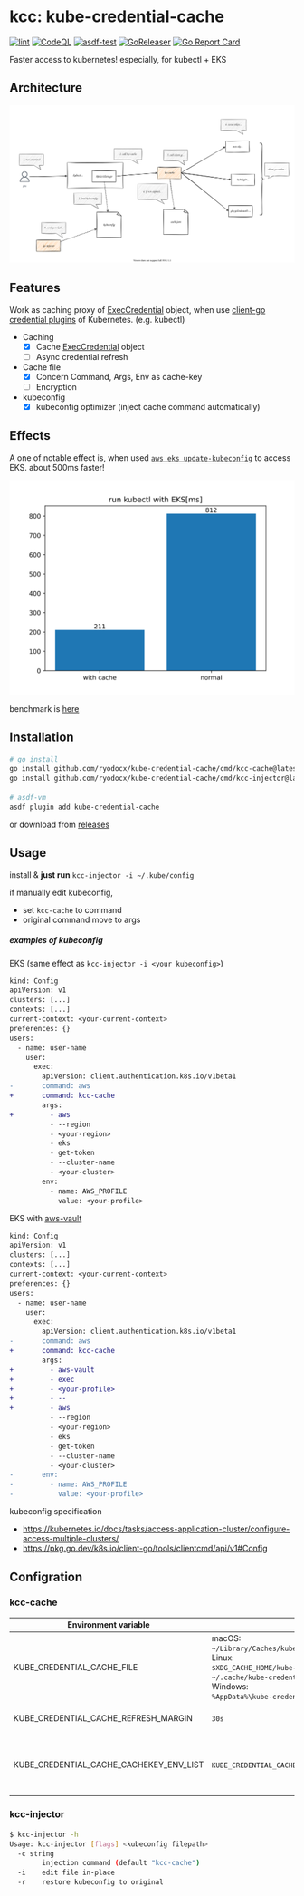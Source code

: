 # kcc: kube-credential-cache

[![lint](https://github.com/ryodocx/kube-credential-cache/actions/workflows/golangci-lint.yaml/badge.svg)](https://github.com/ryodocx/kube-credential-cache/actions/workflows/golangci-lint.yaml)
[![CodeQL](https://github.com/ryodocx/kube-credential-cache/actions/workflows/codeql-analysis.yml/badge.svg)](https://github.com/ryodocx/kube-credential-cache/actions/workflows/codeql-analysis.yml)
[![asdf-test](https://github.com/ryodocx/kube-credential-cache/actions/workflows/asdf-test.yml/badge.svg)](https://github.com/ryodocx/kube-credential-cache/actions/workflows/asdf-test.yml)
[![GoReleaser](https://github.com/ryodocx/kube-credential-cache/actions/workflows/goreleaser.yaml/badge.svg)](https://github.com/ryodocx/kube-credential-cache/actions/workflows/goreleaser.yaml)
[![Go Report Card](https://goreportcard.com/badge/github.com/ryodocx/kube-credential-cache)](https://goreportcard.com/report/github.com/ryodocx/kube-credential-cache)

Faster access to kubernetes!
especially, for kubectl + EKS

## Architecture
![](./docs/summary.drawio.svg)

## Features
Work as caching proxy of [ExecCredential](https://kubernetes.io/docs/reference/config-api/client-authentication.v1/#client-authentication-k8s-io-v1-ExecCredential) object, when use [client-go credential plugins](https://kubernetes.io/docs/reference/access-authn-authz/authentication/#client-go-credential-plugins) of Kubernetes. (e.g. kubectl)

- Caching
  - [x] Cache [ExecCredential](https://kubernetes.io/docs/reference/config-api/client-authentication.v1/#client-authentication-k8s-io-v1-ExecCredential) object
  - [ ] Async credential refresh
- Cache file
  - [x] Concern Command, Args, Env as cache-key
  - [ ] Encryption
- kubeconfig
  - [x] kubeconfig optimizer (inject cache command automatically)

## Effects
A one of notable effect is, when used [`aws eks update-kubeconfig`](https://docs.aws.amazon.com/eks/latest/userguide/create-kubeconfig.html) to access EKS. about 500ms faster!

![](./benchmark/graph_eks.svg)

benchmark is [here](./benchmark/)

## Installation

```sh
# go install
go install github.com/ryodocx/kube-credential-cache/cmd/kcc-cache@latest
go install github.com/ryodocx/kube-credential-cache/cmd/kcc-injector@latest

# asdf-vm
asdf plugin add kube-credential-cache
```

or download from [releases](https://github.com/ryodocx/kube-credential-cache/releases)

## Usage

install & **just run** `kcc-injector -i ~/.kube/config`

if manually edit kubeconfig,
  * set `kcc-cache` to command
  * original command move to args

##### examples of kubeconfig

EKS (same effect as `kcc-injector -i <your kubeconfig>`)

```diff
kind: Config
apiVersion: v1
clusters: [...]
contexts: [...]
current-context: <your-current-context>
preferences: {}
users:
  - name: user-name
    user:
      exec:
        apiVersion: client.authentication.k8s.io/v1beta1
-       command: aws
+       command: kcc-cache
        args:
+         - aws
          - --region
          - <your-region>
          - eks
          - get-token
          - --cluster-name
          - <your-cluster>
        env:
          - name: AWS_PROFILE
            value: <your-profile>
```

EKS with [aws-vault](https://github.com/99designs/aws-vault)

```diff
kind: Config
apiVersion: v1
clusters: [...]
contexts: [...]
current-context: <your-current-context>
preferences: {}
users:
  - name: user-name
    user:
      exec:
        apiVersion: client.authentication.k8s.io/v1beta1
-       command: aws
+       command: kcc-cache
        args:
+         - aws-vault
+         - exec
+         - <your-profile>
+         - --
+         - aws
          - --region
          - <your-region>
          - eks
          - get-token
          - --cluster-name
          - <your-cluster>
-       env:
-         - name: AWS_PROFILE
-           value: <your-profile>
```

kubeconfig specification
* https://kubernetes.io/docs/tasks/access-application-cluster/configure-access-multiple-clusters/
* https://pkg.go.dev/k8s.io/client-go/tools/clientcmd/api/v1#Config

## Configration

### kcc-cache

| Environment variable                    | default                                                                                                                                                                                                                                        | description                                        |
|-----------------------------------------|------------------------------------------------------------------------------------------------------------------------------------------------------------------------------------------------------------------------------------------------|----------------------------------------------------|
| KUBE_CREDENTIAL_CACHE_FILE              | macOS:</br>`~/Library/Caches/kube-credential-cache/cache.json`</br>Linux:</br>`$XDG_CACHE_HOME/kube-credential-cache/cache.json`</br>`~/.cache/kube-credential-cache/cache.json`</br>Windows:</br>`%AppData%\kube-credential-cache\cache.json` | path of Cache file                                 |
| KUBE_CREDENTIAL_CACHE_REFRESH_MARGIN    | `30s`                                                                                                                                                                                                                                          | margin of credential refresh                       |
| KUBE_CREDENTIAL_CACHE_CACHEKEY_ENV_LIST | `KUBE_CREDENTIAL_CACHE_USER,AWS_PROFILE,AWS_REGION`                                                                                                                                                                                            | comma separated env names for additional cache-key |

### kcc-injector

```sh
$ kcc-injector -h
Usage: kcc-injector [flags] <kubeconfig filepath>
  -c string
        injection command (default "kcc-cache")
  -i    edit file in-place
  -r    restore kubeconfig to original
```
